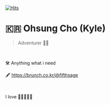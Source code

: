 [![Hits](https://hits.seeyoufarm.com/api/count/incr/badge.svg?url=https://github.com/fifthsage)](https://hits.seeyoufarm.com)

# 🇰🇷 Ohsung Cho (Kyle)

> Adventurer 👨‍🚀


<br />

🛠 Anything what i need

🖋 https://brunch.co.kr/@fifthsage

<br />

I love 🏌️‍♂️🎾🥃🍷
